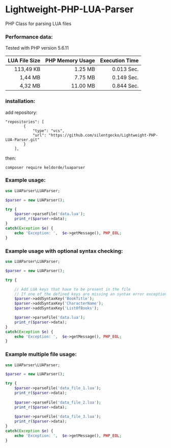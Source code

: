 Lightweight-PHP-LUA-Parser
===================

PHP Class for parsing LUA files

### Performance data: ###
Tested with PHP version 5.6.11

| LUA File Size | PHP Memory Usage  | Execution Time |
| ------------: |------------------:| --------------:|
| 113,49 KB     | 1.25 MB           | 0.013 Sec.     |
| 1,44 MB       | 7.75 MB           | 0.149 Sec.     |
| 4,32 MB       | 11.00 MB          | 0.844 Sec.     |

### installation: ###
add repository:
```code
"repositories": [
        {
            "type": "vcs",
            "url": "https://github.com/silentgecko/Lightweight-PHP-LUA-Parser.git"
        }
    ],
```
then:
```code
composer require keldorde/luaparser
```

### Example usage: ###

```php
use LUAParser\LUAParser;

$parser = new LUAParser();

try {
	$parser->parseFile('data.lua');
	print_r($parser->data);
}
catch(Exception $e) {
    echo 'Exception: ',  $e->getMessage(), PHP_EOL;
}
```

### Example usage with optional syntax checking: ###

```php
use LUAParser\LUAParser;

$parser = new LUAParser();

try {

	// Add LUA keys that have to be present in the file
	// If one of the defined keys are missing an syntax error exception will be thrown
	$parser->addSyntaxKey('BookTitle');
	$parser->addSyntaxKey('CharacterName');
	$parser->addSyntaxKey('ListOfBooks');

	$parser->parseFile('data.lua');
	print_r($parser->data);
}
catch(Exception $e) {
    echo 'Exception: ',  $e->getMessage(), PHP_EOL;
}
```

### Example multiple file usage: ###

```php
use LUAParser\LUAParser;

$parser = new LUAParser();

try {
	$parser->parseFile('data_file_1.lua');
	print_r($parser->data);
	
	$parser->parseFile('data_file_2.lua');
	print_r($parser->data);
	
	$parser->parseFile('data_file_3.lua');
	print_r($parser->data);
}
catch(Exception $e) {
    echo 'Exception: ',  $e->getMessage(), PHP_EOL;
}
```
